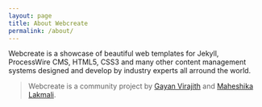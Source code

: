 ```yaml
---
layout: page
title: About Webcreate
permalink: /about/
---
```


Webcreate is a showcase of beautiful web templates for Jekyll, ProcessWire CMS, HTML5, CSS3 and many other content management systems designed and develop by industry experts all arround the world.

> Webcreate is a community project by [Gayan Virajith][gayan] and [Maheshika Lakmali][maheshika].


[gayan]: http://gayanvirajith.github.io
[maheshika]: http://maheshikalakmali.github.io

